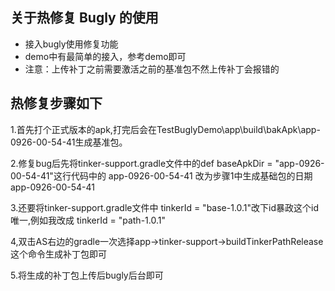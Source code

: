 ## 关于热修复 Bugly 的使用
- 接入bugly使用修复功能
- demo中有最简单的接入，参考demo即可
- 注意：上传补丁之前需要激活之前的基准包不然上传补丁会报错的

## 热修复步骤如下
1.首先打个正式版本的apk,打完后会在TestBuglyDemo\app\build\bakApk\app-0926-00-54-41生成基准包。

2.修复bug后先将tinker-support.gradle文件中的def baseApkDir = "app-0926-00-54-41"这行代码中的 app-0926-00-54-41 改为步骤1中生成基础包的日期app-0926-00-54-41

3.还要将tinker-support.gradle文件中 tinkerId = "base-1.0.1"改下id暴政这个id唯一,例如我改成 tinkerId = "path-1.0.1"

4,双击AS右边的gradle一次选择app->tinker-support->buildTinkerPathRelease这个命令生成补丁包即可

5.将生成的补丁包上传后bugly后台即可
